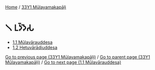 
[Home](/) / [33Y1 Mūlayamakapāḷi](../33Y1.md)

# 𑁧 𑀉𑀤𑁆𑀤𑁂𑀲

* [1.1 Mūlavārauddesa](1/1.1.md)
* [1.2 Hetuvārādiuddesa](1/1.2.md)

[Go to previous page (33Y1 Mūlayamakapāḷi)](0.md) / [Go to parent page (33Y1 Mūlayamakapāḷi)](0.md) / [Go to next page (1.1 Mūlavārauddesa)](1/1.1.md)


